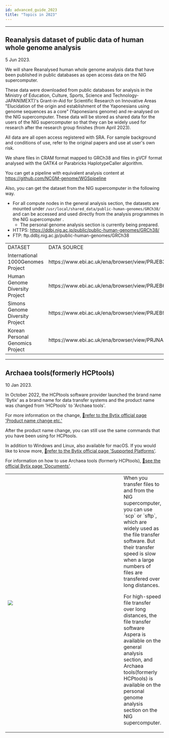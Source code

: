```yaml
---
id: advanced_guide_2023
title: "Topics in 2023"
---
```


---

## Reanalysis dataset of public data of human whole genome analysis

5 Jun 2023.

We will share Reanalysed human whole genome analysis data that have been published in public databases as open access data on the NIG supercomputer.

These data were downloaded from public databases for analysis in the Ministry of Education, Culture, Sports, Science and Technology-JAPAN(MEXT)'s Grant-in-Aid for Scientific Research on Innovative Areas "Elucidation of the origin and establishment of the Yaponesians using genome sequences as a core" (Yaponesians genome) and re-analysed on the NIG supercomputer.
These data will be stored as shared data for the users of the NIG supercomputer so that they can be widely used for research after the research group finishes (from April 2023).

All data are all open access registered with SRA. 
For sample background and conditions of use, refer to the original papers and use at user's own risk.

We share files in CRAM format mapped to GRCh38 and files in gVCF format analysed with the GATK4 or Parabricks HaplotypeCaller algorithm.

You can get a pipeline with equivalent analysis content at https://github.com/NCGM-genome/WGSpipeline

Also, you can get the dataset from the NIG supercomputer in the following way.

 - For all compute nodes in the general analysis section, the datasets are mounted under `/usr/local/shared_data/public-human-genomes/GRCh38/` and can be accessed and used directly from the analysis programmes in the NIG supercomputer .
    - The personal genome analysis section is currently being prepared.
- HTTPS: https://ddbj.nig.ac.jp/public/public-human-genomes/GRCh38/ 
- FTP: ftp.ddbj.nig.ac.jp/public-human-genomes/GRCh38

<table>
<tr>
<td>DATASET</td>
<td>DATA SOURCE</td>
<td>URL</td>
</tr>
<tr>
<td>International 1000Genomes Project</td>
<td>https://www.ebi.ac.uk/ena/browser/view/PRJEB31736</td>
<td>https://doi.org/10.1016/j.cell.2022.08.004</td>
</tr>
<tr>
<td>Human Genome Diversity Project</td>
<td>https://www.ebi.ac.uk/ena/browser/view/PRJEB6463</td>
<td>https://doi.org/10.1126/science.aay5012</td>
</tr>
<tr>
<td>Simons Genome Diversity Project</td>
<td>https://www.ebi.ac.uk/ena/browser/view/PRJEB9586</td>
<td>https://doi.org/10.1038/nature18964</td>
</tr>
<tr>
<td>Korean Personal Genomics Project</td>
<td>https://www.ebi.ac.uk/ena/browser/view/PRJNA284338</td>
<td>https://doi.org/10.1038/s41598-018-23837-x</td>
</tr>
</table>


---

## Archaea tools(formerly HCPtools)

10 Jan 2023.

In October 2022, the HCPtools software provider launched the brand name 'Bytix' as a brand name for data transfer systems and the product name was changed from 'HCPtools' to 'Archaea tools'.

For more information on the change, [&#x1f517;<u>refer to the Bytix official page 'Product name change etc.'</u>](https://support.bytix.tech/important/)

After the product name change, you can still use the same commands that you have been using for HCPtools.

In addition to Windows and Linux, also available for macOS. If you would like to know more, [&#x1f517;<u>refer to the Bytix official page 'Supported Platforms'</u>](https://support.bytix.tech/docs/archaea/tools/1.4_en/A_overview/A09_platforms).


For information on how to use Archaea tools (formerly HCPtools), [&#x1f517;<u>see the official Bytix page 'Documents'</u>](https://support.bytix.tech/document/).


<table>
<tr>
<td width="400">

![](/img/advanced_guides/Archaea_tools_document.png)
</td>
<td valign="top">
When you transfer files to and from the NIG supercomputer, you can use `scp` or `sftp`, which are widely used as the file transfer software. But their transfer speed is slow when a large numbers of files are transfered over long distances.

For high-speed file transfer over long distances, the file transfer software Aspera is available on the general analysis section, and Archaea tools(formerly HCPtools) is available on the personal genome analysis section on the NIG supercomputer.

</td>
</tr>
</table>
